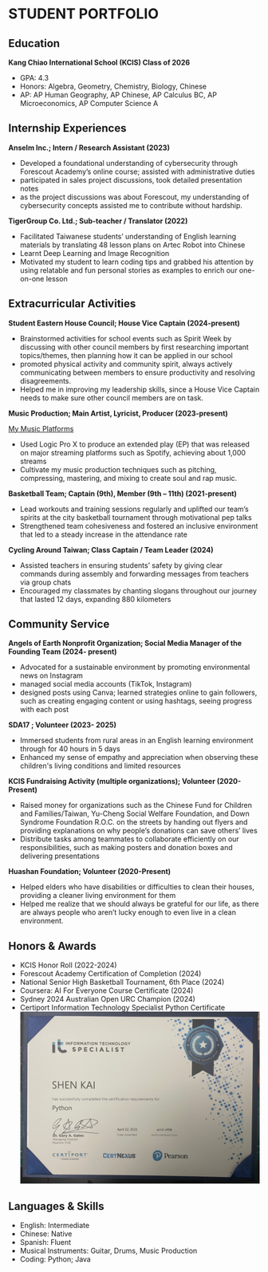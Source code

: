 # STUDENT PORTFOLIO

## Education
**Kang Chiao International School (KCIS) Class of 2026**
- GPA: 4.3
- Honors: Algebra, Geometry, Chemistry, Biology, Chinese
- AP: AP Human Geography, AP Chinese, AP Calculus BC, AP Microeconomics, AP Computer Science A


## Internship Experiences
**Anselm Inc.; Intern / Research Assistant (2023)**
- Developed a foundational understanding of cybersecurity through Forescout Academy’s online course; assisted with administrative duties
- participated in sales project discussions, took detailed presentation notes
- as the project discussions was about Forescout, my understanding of cybersecurity concepts assisted me to contribute without hardship.
  
**TigerGroup Co. Ltd.; Sub-teacher / Translator	(2022)**
- Facilitated Taiwanese students’ understanding of English learning materials by translating 48 lesson plans on Artec Robot into Chinese
- Learnt Deep Learning and Image Recognition
- Motivated my student to learn coding tips and grabbed his attention by using relatable and fun personal stories as examples to enrich our one-on-one lesson

## Extracurricular Activities
**Student Eastern House Council; House Vice Captain (2024-present)**
- Brainstormed activities for school events such as Spirit Week by discussing with other council members by first researching important topics/themes, then planning how it can be applied in our school
- promoted physical activity and community spirit, always actively communicating between members to ensure productivity and resolving disagreements.
- Helped me in improving my leadership skills, since a House Vice Captain needs to make sure other council members are on task.
  
**Music Production; Main Artist, Lyricist, Producer (2023-present)**

[My Music Platforms](https://linktr.ee/dollarsignkai)
- Used Logic Pro X to produce an extended play (EP) that was released on major streaming platforms such as Spotify, achieving about 1,000 streams
- Cultivate my music production techniques such as pitching, compressing, mastering, and mixing to create soul and rap music.
  
**Basketball Team; Captain (9th), Member (9th – 11th) (2021-present)**
- Lead workouts and training sessions regularly and uplifted our team’s spirits at the city basketball tournament through motivational pep talks
- Strengthened team cohesiveness and fostered an inclusive environment that led to a steady increase in the attendance rate
  
**Cycling Around Taiwan; Class Captain / Team Leader (2024)**
- Assisted teachers in ensuring students’ safety by giving clear commands during assembly and forwarding messages from teachers via group chats
- Encouraged my classmates by chanting slogans throughout our journey that lasted 12 days, expanding 880 kilometers

## Community Service

**Angels of Earth Nonprofit Organization; Social Media Manager of the Founding Team	(2024- present)**
- Advocated for a sustainable environment by promoting environmental news on Instagram
- managed social media accounts (TikTok, Instagram)
- designed posts using Canva; learned strategies online to gain followers, such as creating engaging content or using hashtags, seeing progress with each post
  
**SDA17 ; Volunteer (2023- 2025)**
- Immersed students from rural areas in an English learning environment through for 40 hours in 5 days
- Enhanced my sense of empathy and appreciation when observing these children's living conditions and limited resources
  
**KCIS Fundraising Activity (multiple organizations); Volunteer (2020-Present)**
- Raised money for organizations such as the Chinese Fund for Children and Families/Taiwan, Yu-Cheng Social Welfare Foundation, and Down Syndrome Foundation R.O.C. on the streets by handing out flyers and providing explanations on why people’s donations can save others’ lives
- Distribute tasks among teammates to collaborate efficiently on our responsibilities, such as making posters and donation boxes and delivering presentations
  
**Huashan Foundation; Volunteer (2020-Present)**
- Helped elders who have disabilities or difficulties to clean their houses, providing a cleaner living environment for them
- Helped me realize that we should always be grateful for our life, as there are always people who aren’t lucky enough to even live in a clean environment.

## Honors & Awards
- KCIS Honor Roll (2022-2024)
- Forescout Academy Certification of Completion (2024)
- National Senior High Basketball Tournament, 6th Place	(2024)
- Coursera: AI For Everyone Course Certificate (2024)
- Sydney 2024 Australian Open URC Champion (2024)
- Certiport Information Technology Specialist Python Certificate
![ITS Python](/assets/img/IMG_4337.JPG)

## Languages & Skills
- English: Intermediate
- Chinese: Native
- Spanish: Fluent
- Musical Instruments: Guitar, Drums, Music Production
- Coding: Python; Java



